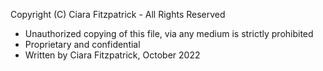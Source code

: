 Copyright (C) Ciara Fitzpatrick - All Rights Reserved
 * Unauthorized copying of this file, via any medium is strictly prohibited
 * Proprietary and confidential
 * Written by Ciara Fitzpatrick, October 2022
